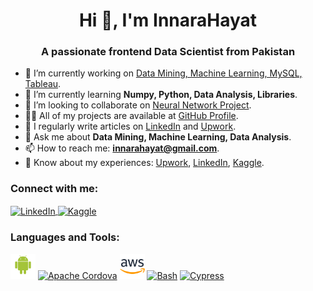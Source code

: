 <h1 align="center">Hi 👋, I'm InnaraHayat</h1> <!-- Removed extra comma -->
<h3 align="center">A passionate frontend Data Scientist from Pakistan</h3>
<img align="right" alt="" src="https://developer.blender.org/docs/images/Asset_browser-pose_library-use_from_viewport.png"> <!-- Fixed alt attribute -->

<ul> <!-- Changed to unordered list for better structure -->
    <li>🔭 I’m currently working on <a href="https://github.com/your-repo">Data Mining, Machine Learning, MySQL, Tableau</a>.</li>
    <li>🌱 I’m currently learning <strong>Numpy, Python, Data Analysis, Libraries</strong>.</li> <!-- Removed extra commas -->
    <li>👯 I’m looking to collaborate on <a href="https://github.com/your-project">Neural Network Project</a>.</li>
    <li>👨‍💻 All of my projects are available at <a href="https://github.com/your-profile">GitHub Profile</a>.</li>
    <li>📝 I regularly write articles on <a href="https://www.linkedin.com/in/your-profile">LinkedIn</a> and <a href="https://www.upwork.com/freelancers/~your-profile">Upwork</a>.</li>
    <li>💬 Ask me about <strong>Data Mining, Machine Learning, Data Analysis</strong>.</li>
    <li>📫 How to reach me: <strong><a href="mailto:innarahayat@gmail.com">innarahayat@gmail.com</a></strong>.</li>
    <li>📄 Know about my experiences: <a href="https://www.upwork.com/freelancers/~your-profile">Upwork</a>, <a href="https://www.linkedin.com/in/your-profile">LinkedIn</a>, <a href="https://www.kaggle.com/your-profile">Kaggle</a>.</li>
</ul>

<h3 align="left">Connect with me:</h3>
<p align="left">
    <a href="https://linkedin.com/in/your-linkedin" target="blank">
        <img align="center" src="https://raw.githubusercontent.com/rahuldkjain/github-profile-readme-generator/master/src/images/icons/Social/linked-in-alt.svg" alt="LinkedIn" height="30" width="40" />
    </a>
    <a href="https://kaggle.com/your-kaggle" target="blank">
        <img align="center" src="https://raw.githubusercontent.com/rahuldkjain/github-profile-readme-generator/master/src/images/icons/Social/kaggle.svg" alt="Kaggle" height="30" width="40" />
    </a>
</p>

<h3 align="left">Languages and Tools:</h3>
<p align="left">
    <!-- Ensure all links lead to the right resources -->
    <a href="https://developer.android.com" target="_blank" rel="noreferrer"><img src="https://raw.githubusercontent.com/devicons/devicon/master/icons/android/android-original-wordmark.svg" alt="Android" width="40" height="40"/></a>
    <a href="https://cordova.apache.org/" target="_blank" rel="noreferrer"><img src="https://www.vectorlogo.zone/logos/apache_cordova/apache_cordova-icon.svg" alt="Apache Cordova" width="40" height="40"/></a>
    <a href="https://aws.amazon.com" target="_blank" rel="noreferrer"><img src="https://raw.githubusercontent.com/devicons/devicon/master/icons/amazonwebservices/amazonwebservices-original-wordmark.svg" alt="AWS" width="40" height="40"/></a>
    <a href="https://www.gnu.org/software/bash/" target="_blank" rel="noreferrer"><img src="https://www.vectorlogo.zone/logos/gnu_bash/gnu_bash-icon.svg" alt="Bash" width="40" height="40"/></a>
    <a href="https://www.cypress.io" target="_blank" rel="noreferrer"><img src="https://raw.githubusercontent.com/simple-icons/simple-icons/6e46ec1fc23b60c8fd0d2f2ff46db82e16dbd75f/icons/cypress.svg" alt="Cypress" width="40" height="40"/></a>
    <!-- Add other tools similarly -->
</p>

